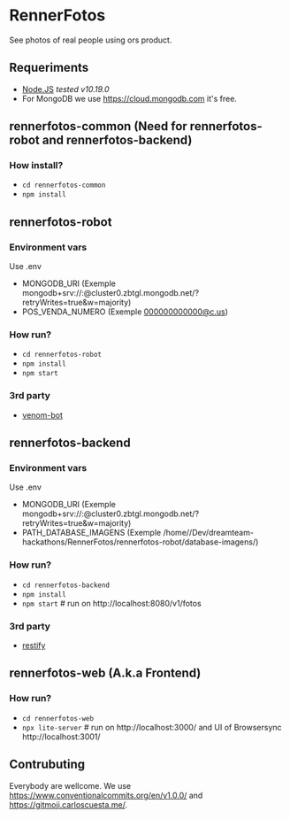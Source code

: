 # RennerFotos
See photos of real people using ors product.

## Requeriments
- [Node.JS](https://nodejs.org/en/) _tested v10.19.0_
- For MongoDB we use https://cloud.mongodb.com it's free.

## rennerfotos-common (Need for rennerfotos-robot and rennerfotos-backend)
### How install? 
- `cd rennerfotos-common`
- `npm install`

## rennerfotos-robot
### Environment vars
Use .env
- MONGODB_URI (Exemple mongodb+srv://<username>:<password>@cluster0.zbtgl.mongodb.net/<dbname>?retryWrites=true&w=majority)
- POS_VENDA_NUMERO (Exemple 000000000000@c.us)

### How run?
- `cd rennerfotos-robot`
- `npm install`
- `npm start`

### 3rd party
- [venom-bot](https://www.npmjs.com/package/venom-bot)

## rennerfotos-backend
### Environment vars
Use .env
- MONGODB_URI (Exemple mongodb+srv://<username>:<password>@cluster0.zbtgl.mongodb.net/<dbname>?retryWrites=true&w=majority)
- PATH_DATABASE_IMAGENS (Exemple /home/<username>/Dev/dreamteam-hackathons/RennerFotos/rennerfotos-robot/database-imagens/)

### How run?
- `cd rennerfotos-backend`
- `npm install`
- `npm start` # run on http://localhost:8080/v1/fotos

### 3rd party
- [restify](https://www.npmjs.com/package/restify)

## rennerfotos-web (A.k.a Frontend)
### How run?
- `cd rennerfotos-web`
- `npx lite-server` # run on http://localhost:3000/ and UI of Browsersync http://localhost:3001/

## Contrubuting
Everybody are wellcome.
We use https://www.conventionalcommits.org/en/v1.0.0/ and https://gitmoji.carloscuesta.me/.
